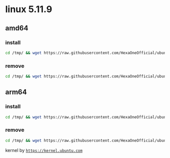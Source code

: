 # linux 5.11.9

## amd64

### install
```bash
cd /tmp/ && wget https://raw.githubusercontent.com/HexaOneOfficial/ubuntumainline/main/catalog/5.11.9/install.sh && chmod +x install.sh && sudo ./install.sh -amd
``` 
### remove
```bash
cd /tmp/ && wget https://raw.githubusercontent.com/HexaOneOfficial/ubuntumainline/main/catalog/5.11.9/install.sh && chmod +x install.sh && sudo ./install.sh -r
```
## arm64

### install
```bash
cd /tmp/ && wget https://raw.githubusercontent.com/HexaOneOfficial/ubuntumainline/main/catalog/5.11.9/install.sh && chmod +x install.sh && sudo ./install.sh -arm
``` 
### remove
```bash
cd /tmp/ && wget https://raw.githubusercontent.com/HexaOneOfficial/ubuntumainline/main/catalog/5.11.9/install.sh && chmod +x install.sh && sudo ./install.sh -r
``` 
 
 
kernel by [`https://kernel.ubuntu.com`](https://kernel.ubuntu.com/)
